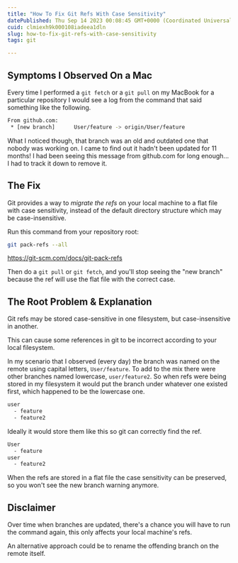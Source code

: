 ```yaml
---
title: "How To Fix Git Refs With Case Sensitivity"
datePublished: Thu Sep 14 2023 00:08:45 GMT+0000 (Coordinated Universal Time)
cuid: clmiexh9k000108iadeea1dln
slug: how-to-fix-git-refs-with-case-sensitivity
tags: git

---
```


## Symptoms I Observed On a Mac

Every time I performed a `git fetch` or a `git pull` on my MacBook for a particular repository I would see a log from the command that said something like the following.

```bash
From github.com:
 * [new branch]      User/feature -> origin/User/feature
```

What I noticed though, that branch was an old and outdated one that nobody was working on.  I came to find out it hadn't been updated for 11 months!  I had been seeing this message from github.com for long enough...  I had to track it down to remove it.

## The Fix

Git provides a way to _migrate the refs_ on your local machine to a flat file with case sensitivity, instead of the default directory structure which may be case-insensitive.

Run this command from your repository root:

```bash
git pack-refs --all
```

https://git-scm.com/docs/git-pack-refs

Then do a `git pull` or `git fetch`, and you'll stop seeing the "new branch" because the ref will use the flat file with the correct case.

## The Root Problem & Explanation

Git refs may be stored case-sensitive in one filesystem, but case-insensitive in another.

This can cause some references in git to be incorrect according to your local filesystem.

In my scenario that I observed (every day) the branch was named on the remote using capital letters, `User/feature`.  To add to the mix there were other branches named lowercase, `user/feature2`.  So when refs were being stored in my filesystem it would put the branch under whatever one existed first, which happened to be the lowercase one.

```bash
user
  - feature
  - feature2
```

Ideally it would store them like this so git can correctly find the ref.

```bash
User
  - feature
user
  - feature2
```

When the refs are stored in a flat file the case sensitivity can be preserved, so you won't see the new branch warning anymore.

## Disclaimer

Over time when branches are updated, there's a chance you will have to run the command again, this only affects your local machine's refs.

An alternative approach could be to rename the offending branch on the remote itself.